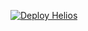[![Deploy Helios](https://github.com/nwlnexus/olympus-net/actions/workflows/helios.yml/badge.svg?branch=main)](https://github.com/nwlnexus/olympus-net/actions/workflows/helios.yml)

